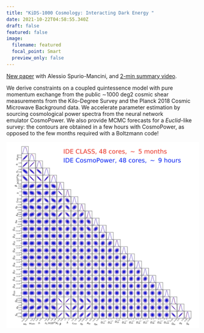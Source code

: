 ```yaml
---
title: "KiDS-1000 Cosmology: Interacting Dark Energy "
date: 2021-10-22T04:58:55.340Z
draft: false
featured: false
image:
  filename: featured
  focal_point: Smart
  preview_only: false
---
```

[New paper](https://arxiv.org/abs/2110.07587) with Alessio Spurio-Mancini, and [2-min summary video](https://www.youtube.com/watch?v=c2x8hzApAgE).

We derive constraints on a coupled quintessence model with pure momentum exchange from the public ∼1000 deg2 cosmic shear measurements from the Kilo-Degree Survey and the Planck 2018 Cosmic Microwave Background data. We accelerate parameter estimation by sourcing cosmological power spectra from the neural network emulator CosmoPower.  We also provide MCMC forecasts for a *Euclid*-like survey: the contours are obtained in a few hours with CosmoPower, as opposed to the few months required with a Boltzmann code!



![](screen-shot-2021-10-22-at-07.02.37.png)